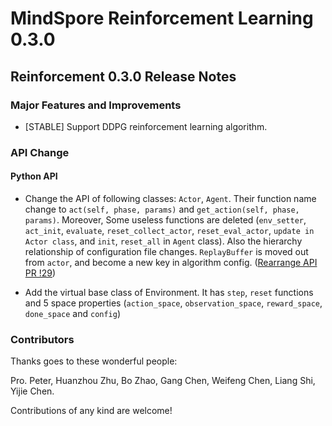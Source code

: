 # **MindSpore Reinforcement Learning 0.3.0**

## Reinforcement 0.3.0 Release Notes

### Major Features and Improvements

* [STABLE] Support DDPG reinforcement learning algorithm.

### API Change

#### Python API

* Change the API of following classes: `Actor`, `Agent`. Their function name change to `act(self, phase, params)` and `get_action(self, phase, params)`. Moreover, Some useless functions are deleted (`env_setter`, `act_init`, `evaluate`, `reset_collect_actor`, `reset_eval_actor`, `update in Actor class`, and `init`, `reset_all` in `Agent` class). Also the hierarchy relationship of configuration file changes. `ReplayBuffer` is moved out from `actor`, and become a new key in algorithm config. ([Rearrange API PR !29](https://e.gitee.com/mind_spore/repos/mindspore/reinforcement/pulls/29))

* Add the virtual base class of Environment. It has `step`, `reset` functions and 5 space properties (`action_space`, `observation_space`, `reward_space`, `done_space` and `config`)

### Contributors

Thanks goes to these wonderful people:

Pro. Peter, Huanzhou Zhu, Bo Zhao, Gang Chen, Weifeng Chen, Liang Shi, Yijie Chen.

Contributions of any kind are welcome!
